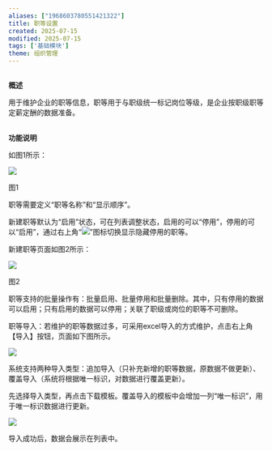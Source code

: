 ```yaml
---
aliases: ["1968603780551421322"]
title: 职等设置
created: 2025-07-15
modified: 2025-07-15
tags: ['基础模块']
theme: 组织管理
---
```


##

**概述**

用于维护企业的职等信息，职等用于与职级统一标记岗位等级，是企业按职级职等定薪定酬的数据准备。

##

**功能说明**

如图1所示：

![](https://myhelpdoc.oss-cn-heyuan.aliyuncs.com/mdimages/2552654f95a9d11e05b0829444fcdb48.jpg)

图1

职等需要定义“职等名称”和“显示顺序”。

新建职等默认为“启用”状态，可在列表调整状态，启用的可以“停用”，停用的可以“启用”，通过右上角“![](https://myhelpdoc.oss-cn-heyuan.aliyuncs.com/mdimages/0f07ebc0eaba13c72aabd87eb7f7cd51.jpg)”图标切换显示隐藏停用的职等。

新建职等页面如图2所示：

![](https://myhelpdoc.oss-cn-heyuan.aliyuncs.com/mdimages/1424a4b0a18c49aa4fe93696fac94a5f.jpg)

图2

职等支持的批量操作有：批量启用、批量停用和批量删除。其中，只有停用的数据可以启用；只有启用的数据可以停用；关联了职级或岗位的职等不可删除。

职等导入：若维护的职等数据过多，可采用excel导入的方式维护，点击右上角【导入】按钮，页面如下图所示。

![](https://myhelpdoc.oss-cn-heyuan.aliyuncs.com/mdimages/c962139bf706a0db190f3dba80c0490e.jpg)

系统支持两种导入类型：追加导入（只补充新增的职等数据，原数据不做更新）、覆盖导入（系统将根据唯一标识，对数据进行覆盖更新）。

先选择导入类型，再点击下载模板。覆盖导入的模板中会增加一列“唯一标识”，用于唯一标识数据进行更新。

![](https://myhelpdoc.oss-cn-heyuan.aliyuncs.com/mdimages/451b73f5e77183c30842e13e8c093a65.jpg)

导入成功后，数据会展示在列表中。

